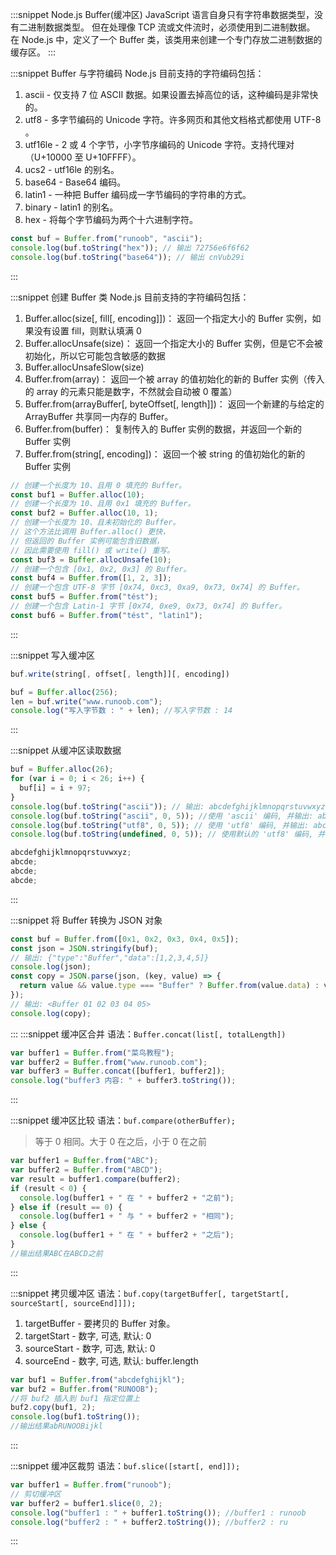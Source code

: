 :::snippet Node.js Buffer(缓冲区)
JavaScript 语言自身只有字符串数据类型，没有二进制数据类型。
但在处理像 TCP 流或文件流时，必须使用到二进制数据。
在 Node.js 中，定义了一个 Buffer 类，该类用来创建一个专门存放二进制数据的缓存区。
:::

:::snippet Buffer 与字符编码
Node.js 目前支持的字符编码包括：

1. ascii - 仅支持 7 位 ASCII 数据。如果设置去掉高位的话，这种编码是非常快的。
2. utf8 - 多字节编码的 Unicode 字符。许多网页和其他文档格式都使用 UTF-8 。
3. utf16le - 2 或 4 个字节，小字节序编码的 Unicode 字符。支持代理对（U+10000 至 U+10FFFF）。
4. ucs2 - utf16le 的别名。
5. base64 - Base64 编码。
6. latin1 - 一种把 Buffer 编码成一字节编码的字符串的方式。
7. binary - latin1 的别名。
8. hex - 将每个字节编码为两个十六进制字符。

```javascript
const buf = Buffer.from("runoob", "ascii");
console.log(buf.toString("hex")); // 输出 72756e6f6f62
console.log(buf.toString("base64")); // 输出 cnVub29i
```

:::

:::snippet 创建 Buffer 类
Node.js 目前支持的字符编码包括：

1. Buffer.alloc(size[, fill[, encoding]])： 返回一个指定大小的 Buffer 实例，如果没有设置 fill，则默认填满 0
2. Buffer.allocUnsafe(size)： 返回一个指定大小的 Buffer 实例，但是它不会被初始化，所以它可能包含敏感的数据
3. Buffer.allocUnsafeSlow(size)
4. Buffer.from(array)： 返回一个被 array 的值初始化的新的 Buffer 实例（传入的 array 的元素只能是数字，不然就会自动被 0 覆盖）
5. Buffer.from(arrayBuffer[, byteOffset[, length]])： 返回一个新建的与给定的 ArrayBuffer 共享同一内存的 Buffer。
6. Buffer.from(buffer)： 复制传入的 Buffer 实例的数据，并返回一个新的 Buffer 实例
7. Buffer.from(string[, encoding])： 返回一个被 string 的值初始化的新的 Buffer 实例

```javascript
// 创建一个长度为 10、且用 0 填充的 Buffer。
const buf1 = Buffer.alloc(10);
// 创建一个长度为 10、且用 0x1 填充的 Buffer。
const buf2 = Buffer.alloc(10, 1);
// 创建一个长度为 10、且未初始化的 Buffer。
// 这个方法比调用 Buffer.alloc() 更快，
// 但返回的 Buffer 实例可能包含旧数据，
// 因此需要使用 fill() 或 write() 重写。
const buf3 = Buffer.allocUnsafe(10);
// 创建一个包含 [0x1, 0x2, 0x3] 的 Buffer。
const buf4 = Buffer.from([1, 2, 3]);
// 创建一个包含 UTF-8 字节 [0x74, 0xc3, 0xa9, 0x73, 0x74] 的 Buffer。
const buf5 = Buffer.from("tést");
// 创建一个包含 Latin-1 字节 [0x74, 0xe9, 0x73, 0x74] 的 Buffer。
const buf6 = Buffer.from("tést", "latin1");
```

:::

:::snippet 写入缓冲区

```javascript
buf.write(string[, offset[, length]][, encoding])
```

```javascript
buf = Buffer.alloc(256);
len = buf.write("www.runoob.com");
console.log("写入字节数 : " + len); //写入字节数 : 14
```

:::

:::snippet 从缓冲区读取数据

```javascript
buf = Buffer.alloc(26);
for (var i = 0; i < 26; i++) {
  buf[i] = i + 97;
}
console.log(buf.toString("ascii")); // 输出: abcdefghijklmnopqrstuvwxyz
console.log(buf.toString("ascii", 0, 5)); //使用 'ascii' 编码, 并输出: abcde
console.log(buf.toString("utf8", 0, 5)); // 使用 'utf8' 编码, 并输出: abcde
console.log(buf.toString(undefined, 0, 5)); // 使用默认的 'utf8' 编码, 并输出: abcde
```

```javascript
abcdefghijklmnopqrstuvwxyz;
abcde;
abcde;
abcde;
```

:::

:::snippet 将 Buffer 转换为 JSON 对象

```javascript
const buf = Buffer.from([0x1, 0x2, 0x3, 0x4, 0x5]);
const json = JSON.stringify(buf);
// 输出: {"type":"Buffer","data":[1,2,3,4,5]}
console.log(json);
const copy = JSON.parse(json, (key, value) => {
  return value && value.type === "Buffer" ? Buffer.from(value.data) : value;
});
// 输出: <Buffer 01 02 03 04 05>
console.log(copy);
```

:::
:::snippet 缓冲区合并
语法：`Buffer.concat(list[, totalLength])`

```javascript
var buffer1 = Buffer.from("菜鸟教程");
var buffer2 = Buffer.from("www.runoob.com");
var buffer3 = Buffer.concat([buffer1, buffer2]);
console.log("buffer3 内容: " + buffer3.toString());
```

:::

:::snippet 缓冲区比较
语法：`buf.compare(otherBuffer);`

> 等于 0 相同。大于 0 在之后，小于 0 在之前

```javascript
var buffer1 = Buffer.from("ABC");
var buffer2 = Buffer.from("ABCD");
var result = buffer1.compare(buffer2);
if (result < 0) {
  console.log(buffer1 + " 在 " + buffer2 + "之前");
} else if (result == 0) {
  console.log(buffer1 + " 与 " + buffer2 + "相同");
} else {
  console.log(buffer1 + " 在 " + buffer2 + "之后");
}
//输出结果ABC在ABCD之前
```

:::

:::snippet 拷贝缓冲区
语法：`buf.copy(targetBuffer[, targetStart[, sourceStart[, sourceEnd]]]);`

1. targetBuffer - 要拷贝的 Buffer 对象。
2. targetStart - 数字, 可选, 默认: 0
3. sourceStart - 数字, 可选, 默认: 0
4. sourceEnd - 数字, 可选, 默认: buffer.length

```javascript
var buf1 = Buffer.from("abcdefghijkl");
var buf2 = Buffer.from("RUNOOB");
//将 buf2 插入到 buf1 指定位置上
buf2.copy(buf1, 2);
console.log(buf1.toString());
//输出结果abRUNOOBijkl
```

:::

:::snippet 缓冲区裁剪
语法：`buf.slice([start[, end]]);`

```javascript
var buffer1 = Buffer.from("runoob");
// 剪切缓冲区
var buffer2 = buffer1.slice(0, 2);
console.log("buffer1 : " + buffer1.toString()); //buffer1 : runoob
console.log("buffer2 : " + buffer2.toString()); //buffer2 : ru
```

:::
